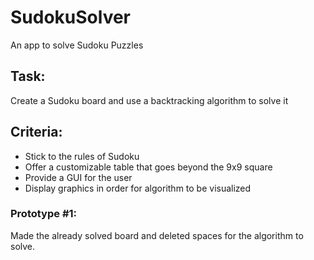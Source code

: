 # SudokuSolver
An app to solve Sudoku Puzzles

## Task:
Create a Sudoku board and use a backtracking algorithm to solve it

## Criteria:
* Stick to the rules of Sudoku
* Offer a customizable table that goes beyond the 9x9 square
* Provide a GUI for the user
* Display graphics in order for algorithm to be visualized

### Prototype #1:
Made the already solved board and deleted spaces for the algorithm to solve.
